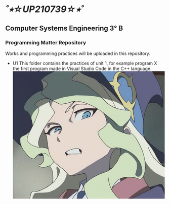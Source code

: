 # ___˚⭒☆UP210739☆⭒˚___
## Computer Systems Engineering 3° B

### Programming Matter Repository
Works and programming practices will be uploaded in this repository.

- U1
This folder contains the practices of unit 1, for example program X the first program made in Visual Studio Code in the C++ language.
![):](imagen/wtf.jpg)
